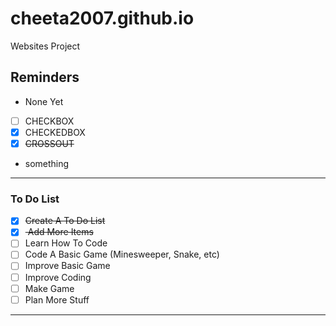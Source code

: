# cheeta2007.github.io
Websites Project
## Reminders
- None Yet
- [ ] CHECKBOX
- [x] CHECKEDBOX
- [x] <del>CROSSOUT </del>
- <add> something </add>
---
### To Do List
- [x] <del>Create A To Do List </del>
- [x] <del> Add More Items </del>
- [ ] Learn How To Code
- [ ] Code A Basic Game (Minesweeper, Snake, etc)
- [ ] Improve Basic Game
- [ ] Improve Coding
- [ ] Make Game
- [ ] Plan More Stuff
---